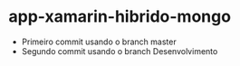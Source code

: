 # app-xamarin-hibrido-mongo
- Primeiro commit usando o branch master
- Segundo commit usando o branch Desenvolvimento
